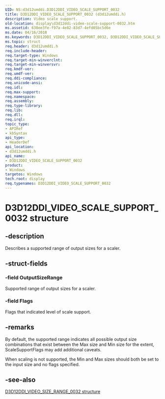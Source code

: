 ```yaml
---
UID: NS:d3d12umddi.D3D12DDI_VIDEO_SCALE_SUPPORT_0032
title: D3D12DDI_VIDEO_SCALE_SUPPORT_0032 (d3d12umddi.h)
description: Video scale support.
old-location: display\d3d12ddi-video-scale-support-0032.htm
ms.assetid: 630ee3fe-f97a-4e82-83d7-4efd05bc5d6e
ms.date: 04/16/2018
ms.keywords: D3D12DDI_VIDEO_SCALE_SUPPORT_0032, D3D12DDI_VIDEO_SCALE_SUPPORT_0032 structure [Display Devices], d3d12umddi/D3D12DDI_VIDEO_SCALE_SUPPORT_0032, display.d3d12ddi-video-scale-support-0032
ms.topic: struct
req.header: d3d12umddi.h
req.include-header:
req.target-type: Windows
req.target-min-winverclnt:
req.target-min-winversvr:
req.kmdf-ver:
req.umdf-ver:
req.ddi-compliance:
req.unicode-ansi:
req.idl:
req.max-support:
req.namespace:
req.assembly:
req.type-library:
req.lib:
req.dll:
req.irql:
topic_type:
- APIRef
- kbSyntax
api_type:
- HeaderDef
api_location:
- d3d12umddi.h
api_name:
- D3D12DDI_VIDEO_SCALE_SUPPORT_0032
product:
- Windows
targetos: Windows
tech.root: display
req.typenames: D3D12DDI_VIDEO_SCALE_SUPPORT_0032
---
```


# D3D12DDI_VIDEO_SCALE_SUPPORT_0032 structure


## -description


Describes a supported range of output sizes for a scaler.


## -struct-fields




### -field OutputSizeRange

Supported range of output sizes for a scaler.


### -field Flags

Flags that indicated level of scale support.

## -remarks

By default, the supported range indicates all possible output size combinations that exist between the Max size and Min size for the extent, ScaleSupportFlags may add additional caveats.

When scaling is not supported, the Min and Max sizes should both be set to the input size and no flags specified.

## -see-also

[D3D12DDI_VIDEO_SIZE_RANGE_0032 structure](ns-d3d12umddi-d3d12ddi_video_size_range_0032.md)
